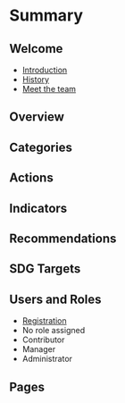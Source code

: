 # Summary

## Welcome

* [Introduction](README.md)
* [History](history.md)
* [Meet the team](meet-the-team.md)

## Overview

## Categories

## Actions

## Indicators

## Recommendations

## SDG Targets

## Users and Roles

* [Registration](users-and-roles/registration.md)
* No role assigned
* Contributor
* Manager
* Administrator

## Pages

